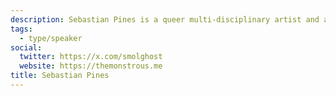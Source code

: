 ```yaml
---
description: Sebastian Pines is a queer multi-disciplinary artist and academic who focuses their art and research on queer identity and queer ephemera through play.
tags:
  - type/speaker
social:
  twitter: https://x.com/smolghost
  website: https://themonstrous.me
title: Sebastian Pines
---
```

